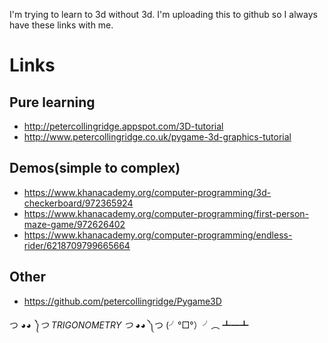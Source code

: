 ﻿I'm trying to learn to 3d without 3d.
I'm uploading this to github so I always have these links with me.

# Links

## Pure learning
* http://petercollingridge.appspot.com/3D-tutorial
* http://www.petercollingridge.co.uk/pygame-3d-graphics-tutorial


## Demos(simple to complex)
* https://www.khanacademy.org/computer-programming/3d-checkerboard/972365924
* https://www.khanacademy.org/computer-programming/first-person-maze-game/972626402
* https://www.khanacademy.org/computer-programming/endless-rider/6218709799665664

## Other
* https://github.com/petercollingridge/Pygame3D

 つ ◕_◕ ༽つ TRIGONOMETRY  つ ◕_◕ ༽つ
(╯°□°）╯︵ ┻━┻